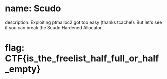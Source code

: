 # name: Scudo
description: Exploiting ptmalloc2 got too easy (thanks tcache!). But let's see if you can break the Scudo Hardened Allocator.
# flag: CTF{is_the_freelist_half_full_or_half_empty}